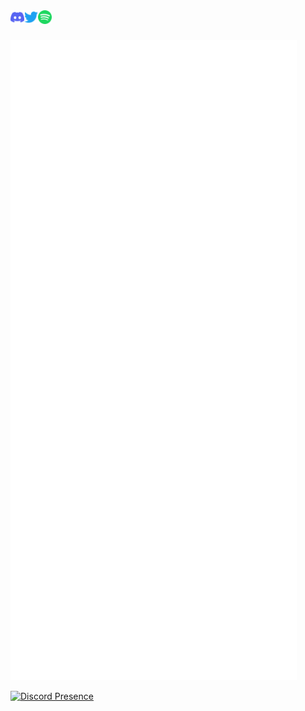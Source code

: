 <a href="https://discordapp.com/users/242183143564640258">
  <img align="left" alt="yukineko's Discord" width="22px" src="/assets/discord.svg" />
</a>
<a href="https://twitter.com/hideki_0403">
  <img align="left" alt="yukineko's Twitter" width="22px" src="/assets/twitter.svg" />
</a>
<a href="https://open.spotify.com/user/hideki030403">
  <img align="left" alt="yukineko's Spotify" width="22px" src="/assets/spotify.svg" />
</a>
<br/>
<br/>
  
![Metrics](/github-metrics.svg)  
  
[![Discord Presence](https://lanyard.cnrad.dev/api/242183143564640258?bg=2e3440)](https://discord.com/users/242183143564640258)

